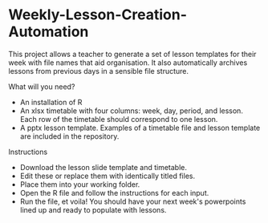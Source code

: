 # Weekly-Lesson-Creation-Automation
This project allows a teacher to generate a set of lesson templates for their week with file names that aid organisation. It also automatically archives lessons from previous days in a sensible file structure.


What will you need?
 - An installation of R
 - An xlsx timetable with four columns: week, day, period, and lesson. Each row of the timetable should correspond to one lesson. 
 - A pptx lesson template.
Examples of a timetable file and lesson template are included in the repository.


Instructions
 - Download the lesson slide template and timetable.
 - Edit these or replace them with identically titled files.
 - Place them into your working folder.
 - Open the R file and follow the instructions for each input.
 - Run the file, et voila! You should have your next week's powerpoints lined up and ready to populate with lessons.
